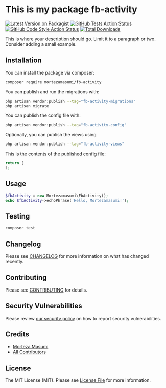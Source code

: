 # This is my package fb-activity

[![Latest Version on Packagist](https://img.shields.io/packagist/v/mortezamasumi/fb-activity.svg?style=flat-square)](https://packagist.org/packages/mortezamasumi/fb-activity)
[![GitHub Tests Action Status](https://img.shields.io/github/actions/workflow/status/mortezamasumi/fb-activity/run-tests.yml?branch=main&label=tests&style=flat-square)](https://github.com/mortezamasumi/fb-activity/actions?query=workflow%3Arun-tests+branch%3Amain)
[![GitHub Code Style Action Status](https://img.shields.io/github/actions/workflow/status/mortezamasumi/fb-activity/fix-php-code-style-issues.yml?branch=main&label=code%20style&style=flat-square)](https://github.com/mortezamasumi/fb-activity/actions?query=workflow%3A"Fix+PHP+code+styling"+branch%3Amain)
[![Total Downloads](https://img.shields.io/packagist/dt/mortezamasumi/fb-activity.svg?style=flat-square)](https://packagist.org/packages/mortezamasumi/fb-activity)



This is where your description should go. Limit it to a paragraph or two. Consider adding a small example.

## Installation

You can install the package via composer:

```bash
composer require mortezamasumi/fb-activity
```

You can publish and run the migrations with:

```bash
php artisan vendor:publish --tag="fb-activity-migrations"
php artisan migrate
```

You can publish the config file with:

```bash
php artisan vendor:publish --tag="fb-activity-config"
```

Optionally, you can publish the views using

```bash
php artisan vendor:publish --tag="fb-activity-views"
```

This is the contents of the published config file:

```php
return [
];
```

## Usage

```php
$fbActivity = new Mortezamasumi\FbActivity();
echo $fbActivity->echoPhrase('Hello, Mortezamasumi!');
```

## Testing

```bash
composer test
```

## Changelog

Please see [CHANGELOG](CHANGELOG.md) for more information on what has changed recently.

## Contributing

Please see [CONTRIBUTING](.github/CONTRIBUTING.md) for details.

## Security Vulnerabilities

Please review [our security policy](../../security/policy) on how to report security vulnerabilities.

## Credits

- [Morteza Masumi](https://github.com/mortezamasumi)
- [All Contributors](../../contributors)

## License

The MIT License (MIT). Please see [License File](LICENSE.md) for more information.
